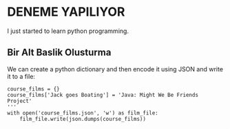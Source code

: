 # DENEME YAPILIYOR
I just started to learn python programming.
## Bir Alt Baslik Olusturma
We can create a python dictionary and then encode it using JSON and write it to a file:
```
course_films = {}
course_films['Jack goes Boating'] = 'Java: Might We Be Friends Project'
'''
with open('course_films.json', 'w') as film_file:
    film_file.write(json.dumps(course_films))
```

